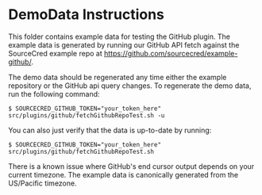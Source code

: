 # DemoData Instructions

This folder contains example data for testing the GitHub plugin. The example
data is generated by running our GitHub API fetch against the SourceCred
example repo at https://github.com/sourcecred/example-github/.

The demo data should be regenerated any time either the example repository or
the GitHub api query changes. To regenerate the demo data, run the following
command:

```shell
$ SOURCECRED_GITHUB_TOKEN="your_token_here" src/plugins/github/fetchGithubRepoTest.sh -u
```

You can also just verify that the data is up-to-date by running:
```shell
$ SOURCECRED_GITHUB_TOKEN="your_token_here" src/plugins/github/fetchGithubRepoTest.sh
```

There is a known issue where GitHub's end cursor output depends on your current
timezone. The example data is canonically generated from the US/Pacific
timezone.
